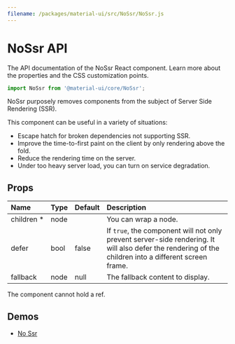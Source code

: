 ```yaml
---
filename: /packages/material-ui/src/NoSsr/NoSsr.js
---
```


<!--- This documentation is automatically generated, do not try to edit it. -->

# NoSsr API

<p class="description">The API documentation of the NoSsr React component. Learn more about the properties and the CSS customization points.</p>

```js
import NoSsr from '@material-ui/core/NoSsr';
```

NoSsr purposely removes components from the subject of Server Side Rendering (SSR).

This component can be useful in a variety of situations:
- Escape hatch for broken dependencies not supporting SSR.
- Improve the time-to-first paint on the client by only rendering above the fold.
- Reduce the rendering time on the server.
- Under too heavy server load, you can turn on service degradation.

## Props

| Name | Type | Default | Description |
|:-----|:-----|:--------|:------------|
| <span class="prop-name required">children&nbsp;*</span> | <span class="prop-type">node</span> |  | You can wrap a node. |
| <span class="prop-name">defer</span> | <span class="prop-type">bool</span> | <span class="prop-default">false</span> | If `true`, the component will not only prevent server-side rendering. It will also defer the rendering of the children into a different screen frame. |
| <span class="prop-name">fallback</span> | <span class="prop-type">node</span> | <span class="prop-default">null</span> | The fallback content to display. |

The component cannot hold a ref.


## Demos

- [No Ssr](/utils/no-ssr/)

